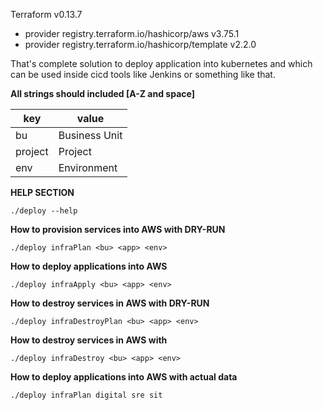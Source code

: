 
Terraform v0.13.7
+ provider registry.terraform.io/hashicorp/aws v3.75.1
+ provider registry.terraform.io/hashicorp/template v2.2.0

That's complete solution to deploy application into kubernetes and which can be used inside cicd tools like Jenkins or something like that.

**All strings should included [A-Z and space]**

| key | value |
|--|--|
| bu | Business Unit |
| project | Project |
| env | Environment |

**HELP SECTION**

    ./deploy --help
    

**How to provision services into AWS with DRY-RUN**

    ./deploy infraPlan <bu> <app> <env>


**How to deploy applications into AWS**

    ./deploy infraApply <bu> <app> <env>
    
    
**How to destroy services in AWS with DRY-RUN**

    ./deploy infraDestroyPlan <bu> <app> <env>
    
    
**How to destroy services in AWS with**

    ./deploy infraDestroy <bu> <app> <env>

**How to deploy applications into AWS with actual data**

    ./deploy infraPlan digital sre sit

